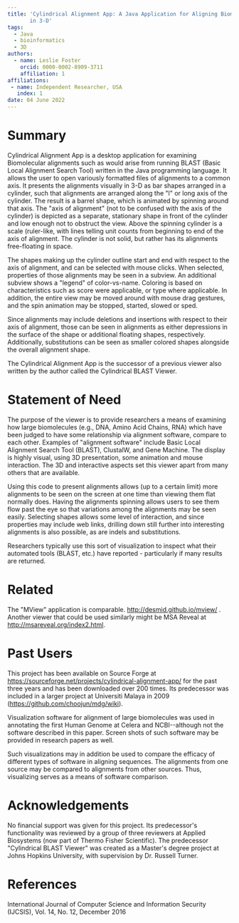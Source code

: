 ```yaml
---
title: 'Cylindrical Alignment App: A Java Application for Aligning Biomolecules
       in 3-D'
tags:
  - Java
  - bioinformatics
  - 3D
authors:
  - name: Leslie Foster
    orcid: 0000-0002-8909-3711
    affiliation: 1
affiliations:
 - name: Independent Researcher, USA
   index: 1
date: 04 June 2022
---
```


# Summary

Cylindrical Alignment App is a desktop application for examining Biomolecular
alignments such as would arise from running BLAST (Basic Local Alignment Search
Tool) written in the Java programming language.  It allows the user to open
variously formatted files of alignments to a common axis.  It presents the
alignments visually in 3-D as bar shapes arranged in a cylinder, such that
alignments are arranged along the "l" or long axis of the cylinder.  The result
is a barrel shape, which is animated by spinning around that axis.  The "axis of
alignment" (not to be confused with the axis of the cylinder) is depicted as a
separate, stationary shape in front of the cylinder and low enough not to
obstruct the view.  Above the spinning cylinder is a scale (ruler-like, with
lines telling unit counts from beginning to end of the axis of alignment.  The
cylinder is not solid, but rather has its alignments free-floating in space.

The shapes making up the cylinder outline start and end with respect to the axis
of alignment, and can be selected with mouse clicks.  When selected, properties
of those alignments may be seen in a subview.  An additional subview shows a
"legend" of color-vs-name.  Coloring is based on characteristics such as score
were applicable, or type where applicable.  In addition, the entire view may be
moved around with mouse drag gestures, and the spin animation may be stopped,
started, slowed or sped.

Since alignments may include deletions and insertions with respect to their axis
of alignment, those can be seen in alignments as either depressions in the
surface of the shape or additional floating shapes, respectively.  Additionally,
substitutions can be seen as smaller colored shapes alongside the overall
alignment shape.

The Cylindrical Alignment App is the successor of a previous viewer also written
by the author called the Cylindrical BLAST Viewer.

# Statement of Need

The purpose of the viewer is to provide researchers a means of examining how
large biomolecules (e.g., DNA, Amino Acid Chains, RNA) which have been
judged to have some relationship via alignment software, compare to each other.
Examples of "alignment software" include Basic Local Alignment Search Tool
(BLAST), ClustalW, and Gene Machine.  The display is highly visual, using
3D presentation, some animation and mouse interaction.  The 3D and interactive
aspects set this viewer apart from many others that are available.

Using this code to present alignments allows (up to a certain limit) more
alignments to be seen on the screen at one time than viewing them flat normally
does.  Having the alignments spinning allows users to see them flow past the eye
so that variations among the alignments may be seen easily.  Selecting shapes
allows some level of interaction, and since properties may include web links,
drilling down still further into interesting alignments is also possible, as are
indels and substitutions.

Researchers typically use this sort of visualization to inspect what their
automated tools (BLAST, etc.) have reported - particularly if many results
are returned.

# Related

The "MView" application is comparable.  http://desmid.github.io/mview/ .
Another viewer that could be used similarly might be MSA Reveal at
http://msareveal.org/index2.html. 

# Past Users

This project has been available on Source Forge at 
https://sourceforge.net/projects/cylindrical-alignment-app/ for the past three 
years and has been downloaded over 200 times.  Its predecessor was included in 
a larger project at Universiti Malaya in 2009
(https://github.com/choojun/mdg/wiki).

Visualization software for alignment of large biomolecules was used in
annotating the first Human Genome at Celera and NCBI--although not the software
described in this paper.  Screen shots of such software may be provided
in research papers as well.

Such visualizations may in addition be used to compare the efficacy of different
types of software in aligning sequences.  The alignments from one source
may be compared to alignments from other sources.  Thus, visualizing serves
as a means of software comparison.

# Acknowledgements

No financial support was given for this project.  Its predecessor's
functionality was reviewed by a group of three reviewers at Applied Biosystems
(now part of Thermo Fisher Scientific).  The predecessor "Cylindrical BLAST
Viewer" was created as a Master's degree project at Johns Hopkins
University, with supervision by Dr. Russell Turner.

# References
International Journal of Computer Science and Information Security (IJCSIS),
Vol. 14, No. 12, December 2016

